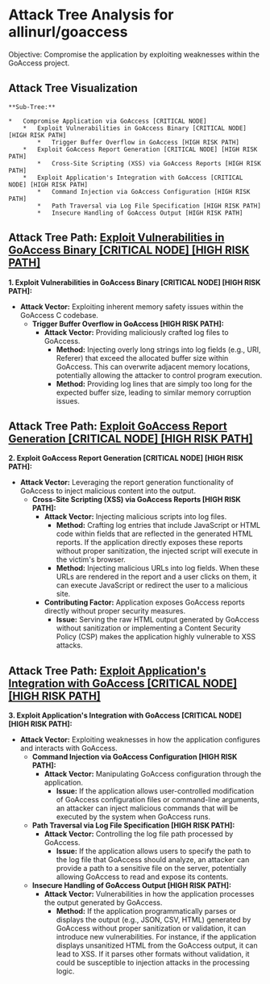 # Attack Tree Analysis for allinurl/goaccess

Objective: Compromise the application by exploiting weaknesses within the GoAccess project.

## Attack Tree Visualization

```
**Sub-Tree:**

*   Compromise Application via GoAccess [CRITICAL NODE]
    *   Exploit Vulnerabilities in GoAccess Binary [CRITICAL NODE] [HIGH RISK PATH]
        *   Trigger Buffer Overflow in GoAccess [HIGH RISK PATH]
    *   Exploit GoAccess Report Generation [CRITICAL NODE] [HIGH RISK PATH]
        *   Cross-Site Scripting (XSS) via GoAccess Reports [HIGH RISK PATH]
    *   Exploit Application's Integration with GoAccess [CRITICAL NODE] [HIGH RISK PATH]
        *   Command Injection via GoAccess Configuration [HIGH RISK PATH]
        *   Path Traversal via Log File Specification [HIGH RISK PATH]
        *   Insecure Handling of GoAccess Output [HIGH RISK PATH]
```


## Attack Tree Path: [Exploit Vulnerabilities in GoAccess Binary [CRITICAL NODE] [HIGH RISK PATH]](./attack_tree_paths/exploit_vulnerabilities_in_goaccess_binary_[critical_node]_[high_risk_path].md)

**1. Exploit Vulnerabilities in GoAccess Binary [CRITICAL NODE] [HIGH RISK PATH]:**

*   **Attack Vector:** Exploiting inherent memory safety issues within the GoAccess C codebase.
    *   **Trigger Buffer Overflow in GoAccess [HIGH RISK PATH]:**
        *   **Attack Vector:** Providing maliciously crafted log files to GoAccess.
            *   **Method:** Injecting overly long strings into log fields (e.g., URI, Referer) that exceed the allocated buffer size within GoAccess. This can overwrite adjacent memory locations, potentially allowing the attacker to control program execution.
            *   **Method:** Providing log lines that are simply too long for the expected buffer size, leading to similar memory corruption issues.

## Attack Tree Path: [Exploit GoAccess Report Generation [CRITICAL NODE] [HIGH RISK PATH]](./attack_tree_paths/exploit_goaccess_report_generation_[critical_node]_[high_risk_path].md)

**2. Exploit GoAccess Report Generation [CRITICAL NODE] [HIGH RISK PATH]:**

*   **Attack Vector:** Leveraging the report generation functionality of GoAccess to inject malicious content into the output.
    *   **Cross-Site Scripting (XSS) via GoAccess Reports [HIGH RISK PATH]:**
        *   **Attack Vector:** Injecting malicious scripts into log files.
            *   **Method:** Crafting log entries that include JavaScript or HTML code within fields that are reflected in the generated HTML reports. If the application directly exposes these reports without proper sanitization, the injected script will execute in the victim's browser.
            *   **Method:** Injecting malicious URLs into log fields. When these URLs are rendered in the report and a user clicks on them, it can execute JavaScript or redirect the user to a malicious site.
        *   **Contributing Factor:** Application exposes GoAccess reports directly without proper security measures.
            *   **Issue:** Serving the raw HTML output generated by GoAccess without sanitization or implementing a Content Security Policy (CSP) makes the application highly vulnerable to XSS attacks.

## Attack Tree Path: [Exploit Application's Integration with GoAccess [CRITICAL NODE] [HIGH RISK PATH]](./attack_tree_paths/exploit_application's_integration_with_goaccess_[critical_node]_[high_risk_path].md)

**3. Exploit Application's Integration with GoAccess [CRITICAL NODE] [HIGH RISK PATH]:**

*   **Attack Vector:** Exploiting weaknesses in how the application configures and interacts with GoAccess.
    *   **Command Injection via GoAccess Configuration [HIGH RISK PATH]:**
        *   **Attack Vector:** Manipulating GoAccess configuration through the application.
            *   **Issue:** If the application allows user-controlled modification of GoAccess configuration files or command-line arguments, an attacker can inject malicious commands that will be executed by the system when GoAccess runs.
    *   **Path Traversal via Log File Specification [HIGH RISK PATH]:**
        *   **Attack Vector:** Controlling the log file path processed by GoAccess.
            *   **Issue:** If the application allows users to specify the path to the log file that GoAccess should analyze, an attacker can provide a path to a sensitive file on the server, potentially allowing GoAccess to read and expose its contents.
    *   **Insecure Handling of GoAccess Output [HIGH RISK PATH]:**
        *   **Attack Vector:** Vulnerabilities in how the application processes the output generated by GoAccess.
            *   **Method:** If the application programmatically parses or displays the output (e.g., JSON, CSV, HTML) generated by GoAccess without proper sanitization or validation, it can introduce new vulnerabilities. For instance, if the application displays unsanitized HTML from the GoAccess output, it can lead to XSS. If it parses other formats without validation, it could be susceptible to injection attacks in the processing logic.

